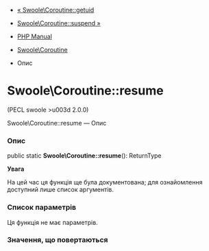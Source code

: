 - [« Swoole\Coroutine::getuid](swoole-coroutine.getuid.md)
- [Swoole\Coroutine::suspend »](swoole-coroutine.suspend.md)

- [PHP Manual](index.md)
- [Swoole\Coroutine](class.swoole-coroutine.md)
- Опис

# Swoole\Coroutine::resume

(PECL swoole \>u003d 2.0.0)

Swoole\Coroutine::resume — Опис

### Опис

public static **Swoole\Coroutine::resume**(): ReturnType

**Увага**

На цей час ця функція ще була документована; для
ознайомлення доступний лише список аргументів.

### Список параметрів

Ця функція не має параметрів.

### Значення, що повертаються
